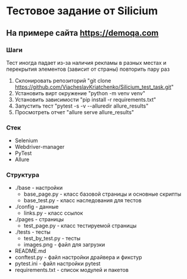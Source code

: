 # Тестовое задание от Silicium

## На примере сайта https://demoqa.com

### Шаги
Тест иногда падает из-за наличия рекламы в разных местах и перекрытия элементов (зависит от страны)
повторить пару раз
1. Склонировать репозиторий "git clone https://github.com/ViacheslavKriatchenko/Silicium_test_task.git"
2. Установить вирт окружение "python -m venv venv"
3. Установить зависимости "pip install -r requirements.txt"
4. Запустить тест "pytest -s -v --alluredir allure_results"
5. Просмотреть отчет "allure serve allure_results"

### Стек
- Selenium
- Webdriver-manager
- PyTest
- Allure

### Структура
- ./base - настройки
  - base_page.py - класс базовой страницы и основные скрипты
  - base_test.py - класс наследования для тестов
- ./config - данные
  - links.py - класс ссылок
- ./pages - страницы
  - test_page.py - класс тестируемой страницы
- ./tests - тесты
  - test_by_test.py - тесты
  - images.png - файл для загрузки
- README.md
- conftest.py - файл настройки драйвера и фикстур
- pytest.ini - файл настройки pytest
- requirements.txt - список модулей и пакетов

